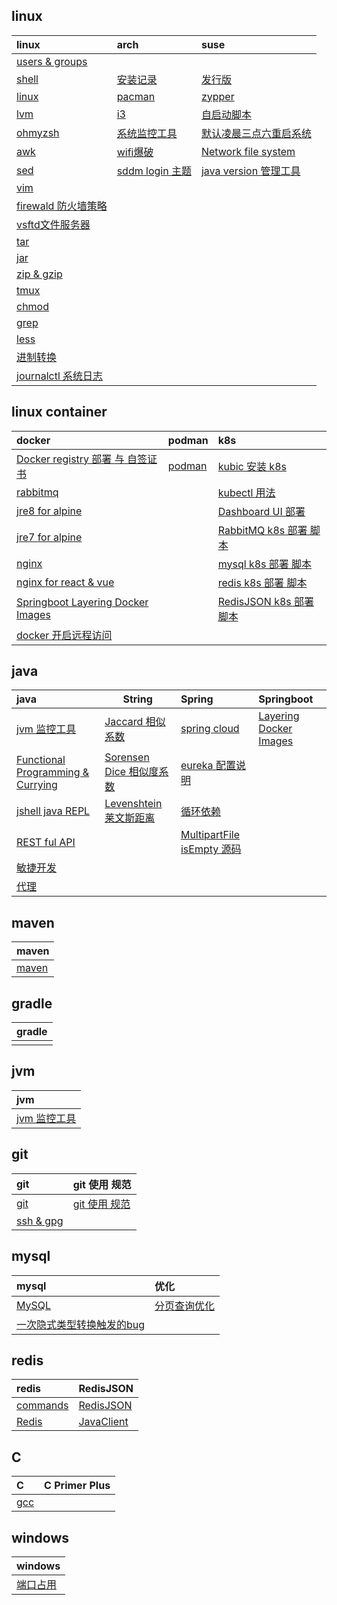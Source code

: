 <script type="text/javascript">
    let startTime=new Date('2021/12/18 20:53:00');
    function getTime()
    {
        const ms = Math.floor((new Date() - startTime));
        const d = Math.floor(ms / 86400000);
        const h = Math.floor((ms-d*86400000) / 3600000);
        const m = Math.floor((ms-d*86400000-h*3600000) / 60000);
        const s = Math.floor((ms-d*86400000-h*3600000-m*60000) / 1000);

        const daysText=d.toString()+' days,';
        let hoursText="";
        let minutesText="";
        if(h>0)
            hoursText=h.toString()+' hours,';
        if(m>0)
            minutesText=m.toString()+' minutes and ';
        document.getElementById("time").innerHTML=daysText+hoursText+minutesText+s.toString()+' seconds have passed';
    }
    setInterval(getTime,1000);
</script>

<div id='time' style="text-align: center;font-size: 40px;color: cyan;"></div>

## linux

| **linux**                                     | **arch**                            | **suse**                                 |
|:----------------------------------------------|:------------------------------------|:-----------------------------------------|
| [users & groups](linux/user.md)               |                                     |                                          |
| [shell](linux/shell.md)                       | [安装记录](linux/arch/install.md)       | [发行版](linux/suse/microos.md)             |
| [linux](linux/linux.md)                       | [pacman](linux/arch/pacman.md)      | [zypper](linux/suse/zypper.md)           |
| [lvm](linux/tools/lvm.md)                     | [i3](linux/arch/i3.md)              | [自启动脚本](linux/suse/init.md)              |
| [ohmyzsh](linux/tools/ohmyzsh.md)             | [系统监控工具](linux/arch/monitor.md)     | [默认凌晨三点六重启系统](linux/suse/rebootmg.md)    |
| [awk](linux/tools/awk.md)                     | [wifi爆破](linux/arch/aircrack-ng.md) | [Network file system](linux/suse/nfs.md) |
| [sed](linux/tools/sed.md)                     | [sddm login 主题](linux/arch/sddm.md) | [java version 管理工具](linux/suse/java.md) |
| [vim](linux/tools/vim.md)                     |                                     |                                          |
| [firewald 防火墙策略](linux/tools/firewall-cmd.md) |                                     |                                          |
| [vsftd文件服务器](linux/tools/vsftpd.md)           |                                     |                                          |
| [tar](linux/tools/tar.md)                     |                                     |                                          |
| [jar](linux/tools/jar.md)                     |                                     |                                          |
| [zip & gzip](linux/tools/zip.md)              |                                     |                                          |
| [tmux](linux/tools/tmux.md)                   |                                     |                                          |
| [chmod](linux/tools/chmod.md)                 |                                     |                                          |
| [grep](linux/tools/grep.md)                   |                                     |                                          |
| [less](linux/tools/less.md)                   |                                     |                                          |
| [进制转换](linux/decimal.md)                      |                                     |                                          |
| [journalctl 系统日志](linux/tools/journalctl.md)  |                                     |                                          |

## linux container

| **docker**                                                     | **podman**                           | **k8s**                                          |
|:---------------------------------------------------------------|:-------------------------------------|:-------------------------------------------------|
| [Docker registry 部署 与 自签证书](linux/lxc/registry/registry.md)    | [podman](linux/lxc/podman/podman.md) | [kubic 安装 k8s](linux/lxc/k8s/kubic.md)           |
| [rabbitmq](linux/lxc/docker/rabbitmq.md)                       |                                      | [kubectl 用法](linux/lxc/k8s/kubectl.md)           |
| [jre8 for alpine](linux/lxc/jre8/jre84alpine.md)               |                                      | [Dashboard UI 部署](linux/lxc/k8s/dashbord-ui.md)  |
| [jre7 for alpine](linux/lxc/jre7/jre74alpine.md)               |                                      | [RabbitMQ k8s 部署 脚本](linux/lxc/k8s/rabbitmq.md)  |
| [nginx](linux/lxc/docker/nginx.md)                             |                                      | [mysql k8s 部署 脚本](linux/lxc/k8s/mysql.yaml)      |
| [nginx for react & vue](linux/lxc/nginx/nginx4js.md)           |                                      | [redis k8s 部署 脚本](linux/lxc/k8s/redis.yaml)      |
| [Springboot Layering Docker Images](java/spring/boot/layer.md) |                                      | [RedisJSON k8s 部署 脚本](linux/lxc/k8s/rejson.yaml) |
| [docker 开启远程访问](linux/lxc/docker/docker.md)                    |                                      |                                                  |

## java

| **java**                                                | **String**                                      | **Spring**                                               | **Springboot**                                      |
|:--------------------------------------------------------|-------------------------------------------------|:---------------------------------------------------------|:----------------------------------------------------|
| [jvm 监控工具](jvm/tools.md)                                | [Jaccard 相似系数](java/string/Jaccard.md)          | [spring cloud](java/spring/cloud/springcloud.md)         | [Layering Docker Images](java/spring/boot/layer.md) |
| [Functional Programming & Currying](java/functional.md) | [Sorensen Dice 相似度系数](java/string/dice.md)      | [eureka 配置说明](java/spring/cloud/eureka.md)               |                                                     |
| [jshell java REPL](java/jshell.md)                      | [Levenshtein 莱文斯距离](java/string/Levenshtein.md) | [循环依赖](java/spring/cyclic-dependencies.md)               |                                                     |
| [REST ful API](java/RESTfulAPI.md)                      |                                                 | [MultipartFile isEmpty 源码](java/spring/MultipartFile.md) |                                                     |
| [敏捷开发](java/TDD.md)                                     |                                                 |                                                          |                                                     |
| [代理](java/proxy.md)                                     |                                                 |                                                          |                                                     |

## maven

| **maven**            |
|:---------------------|
| [maven](java/mvn.md) |

## gradle

| **gradle** |
|:-----------|
|            |

## jvm

| **jvm**                  |
|:-------------------------|
| [jvm 监控工具](jvm/tools.md) |



## git

| **git**                     | **git 使用 规范**                |
|:----------------------------|:-----------------------------|
| [git](git/git.md)           | [git 使用 规范](git/standard.md) |
| [ssh & gpg](git/ssh_gpg.md) ||

## mysql

| **mysql**                                  | **优化**                   |
|:-------------------------------------------|:-------------------------|
| [MySQL](mysql/database.md)                 | [分页查询优化](mysql/delay.md) |
| [一次隐式类型转换触发的bug](mysql/type-conversion.md) ||

## redis

| **redis**                     | **RedisJSON**                  |
|:------------------------------|:-------------------------------|
| [commands](redis/commands.md) | [RedisJSON](redis/rejson.md)   |
| [Redis](redis/redis.md)       | [JavaClient](redis/Jrejson.md) |

## C

| **C**           | **C Primer Plus** |
|:----------------|:------------------|
| [gcc](c/gcc.md) ||

## windows

| **windows**             |
|:------------------------|
| [端口占用](windows/port.md) |